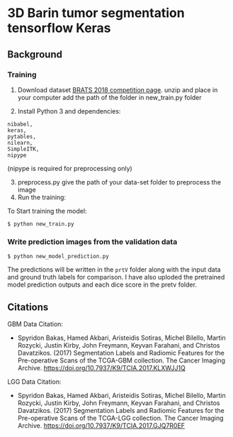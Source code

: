 # 3D Barin tumor segmentation tensorflow Keras

## Background




### Training
1. Download dataset [BRATS 2018 competition page](https://www.med.upenn.edu/sbia/brats2018/registration.html).
unzip and place in your computer add the path of the folder in new_train.py folder

2. Install Python 3 and dependencies: 
```
nibabel,
keras,
pytables,
nilearn,
SimpleITK,
nipype
```
(nipype is required for preprocessing only) 

3. preprocess.py give the path of your data-set folder to preprocess the image
6. Run the training:

To Start training the model:
```
$ python new_train.py
```


### Write prediction images from the validation data

```
$ python new_model_prediction.py
```
The predictions will be written in the ```prtV``` folder along with the input data and ground truth labels for 
comparison.
I have also uploded the pretrained model prediction outputs and each dice score in the pretv folder.


## Citations
GBM Data Citation:
 * Spyridon Bakas, Hamed Akbari, Aristeidis Sotiras, Michel Bilello, Martin Rozycki, Justin Kirby, John Freymann, Keyvan Farahani, and Christos Davatzikos. (2017) Segmentation Labels and Radiomic Features for the Pre-operative Scans of the TCGA-GBM collection. The Cancer Imaging Archive. https://doi.org/10.7937/K9/TCIA.2017.KLXWJJ1Q

LGG Data Citation:
 * Spyridon Bakas, Hamed Akbari, Aristeidis Sotiras, Michel Bilello, Martin Rozycki, Justin Kirby, John Freymann, Keyvan Farahani, and Christos Davatzikos. (2017) Segmentation Labels and Radiomic Features for the Pre-operative Scans of the TCGA-LGG collection. The Cancer Imaging Archive. https://doi.org/10.7937/K9/TCIA.2017.GJQ7R0EF
